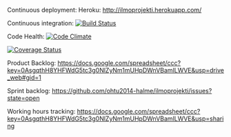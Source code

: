 Continuous deployment:
Heroku: http://ilmoprojekti.herokuapp.com/

Continuous integration:
[![Build Status](https://travis-ci.org/ohtu2014-halme/ilmoprojekti.png?branch=master)](https://travis-ci.org/ohtu2014-halme/ilmoprojekti)

Code Health:
[![Code Climate](https://codeclimate.com/github/ohtu2014-halme/ilmoprojekti.png)](https://codeclimate.com/github/ohtu2014-halme/ilmoprojekti)

[![Coverage Status](https://coveralls.io/repos/ohtu2014-halme/ilmoprojekti/badge.png?branch=master)](https://coveralls.io/r/ohtu2014-halme/ilmoprojekti?branch=master)

Product Backlog:
https://docs.google.com/spreadsheet/ccc?key=0AsgqthH8YHFWdG5tc3g0NlZyNm1mUHpDWnVBamlLWVE&usp=drive_web#gid=1

Sprint backlog:
https://github.com/ohtu2014-halme/ilmoprojekti/issues?state=open

Working hours tracking:
https://docs.google.com/spreadsheet/ccc?key=0AsgqthH8YHFWdG5tc3g0NlZyNm1mUHpDWnVBamlLWVE&usp=sharing
